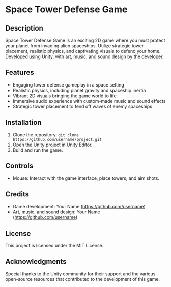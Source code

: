 # Space Tower Defense Game

## Description
Space Tower Defense Game is an exciting 2D game where you must protect your planet from invading alien spaceships. Utilize strategic tower placement, realistic physics, and captivating visuals to defend your home. Developed using Unity, with art, music, and sound design by the developer.

## Features
- Engaging tower defense gameplay in a space setting
- Realistic physics, including planet gravity and spaceship inertia
- Vibrant 2D visuals bringing the game world to life
- Immersive audio experience with custom-made music and sound effects
- Strategic tower placement to fend off waves of enemy spaceships

## Installation
1. Clone the repository: `git clone https://github.com/username/project.git`
2. Open the Unity project in Unity Editor.
3. Build and run the game.

## Controls
- Mouse: Interact with the game interface, place towers, and aim shots.

## Credits
- Game development: Your Name (https://github.com/username)
- Art, music, and sound design: Your Name (https://github.com/username)

## License
This project is licensed under the MIT License.

## Acknowledgments
Special thanks to the Unity community for their support and the various open-source resources that contributed to the development of this game.
